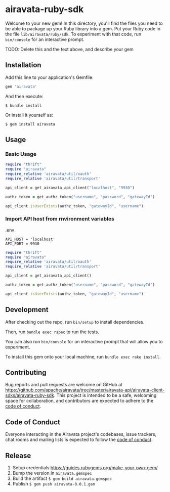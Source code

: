 # airavata-ruby-sdk

Welcome to your new gem! In this directory, you'll find the files you need to be able to package up your Ruby library into a gem. Put your Ruby code in the file `lib/airavata/ruby/sdk`. To experiment with that code, run `bin/console` for an interactive prompt.

TODO: Delete this and the text above, and describe your gem

## Installation

Add this line to your application's Gemfile:

```ruby
gem 'airavata'
```

And then execute:

    $ bundle install

Or install it yourself as:

    $ gem install airavata

## Usage

### Basic Usage
```ruby
require "thrift"
require "airavata"
require_relative 'airavata/util/oauth'
require_relative 'airavata/util/transport'

api_client = get_airavata_api_client("localhost", "9930")

authz_token = get_authz_token("username", "password", "gatewayId")

api_client.isUserExists(authz_token, "gatewayId", "username")
```

### Import API host from rnvironment variables

.env
```
API_HOST = 'localhost'
API_PORT = 9930
```

```ruby
require "thrift"
require "airavata"
require_relative 'airavata/util/oauth'
require_relative 'airavata/util/transport'

api_client = get_airavata_api_client()

authz_token = get_authz_token("username", "password", "gatewayId")

api_client.isUserExists(authz_token, "gatewayId", "username")
```

## Development

After checking out the repo, run `bin/setup` to install dependencies. 

Then, run `bundle exec rspec` to run the tests. 

You can also run `bin/console` for an interactive prompt that will allow you to experiment.

To install this gem onto your local machine, run `bundle exec rake install`. 

## Contributing

Bug reports and pull requests are welcome on GitHub at https://github.com/apache/airavata/tree/master/airavata-api/airavata-client-sdks/airavata-ruby-sdk. This project is intended to be a safe, welcoming space for collaboration, and contributors are expected to adhere to the [code of conduct](https://github.com/apache/airavata/tree/master/airavata-api/airavata-client-sdks/airavata-ruby-sdk/CODE_OF_CONDUCT.md).

## Code of Conduct

Everyone interacting in the Airavata project's codebases, issue trackers, chat rooms and mailing lists is expected to follow the [code of conduct](https://github.com/apache/airavata/tree/master/airavata-api/airavata-client-sdks/airavata-ruby-sdk/CODE_OF_CONDUCT.md).

## Release

1. Setup credentials https://guides.rubygems.org/make-your-own-gem/
2. Bump the version in `airavata.gemspec`
3. Build the artifact `$ gem build airavata.gemspec`
5. Publish `$ gem push airavata-0.0.1.gem`

